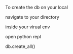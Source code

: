 To create the db on your local

navigate to your directory

inside your virual env

open python repl

db.create_all()